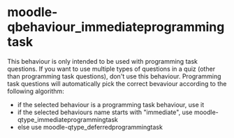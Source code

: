 # moodle-qbehaviour_immediateprogrammingtask

This behaviour is only intended to be used with programming task questions.
If you want to use multiple types of questions in a quiz (other than programming task questions), don't use this behaviour. Programming task questions will automatically pick the correct bevaviour according to the following algorithm:
- if the selected behaviour is a programming task behaviour, use it
- if the selected behaviours name starts with "immediate", use moodle-qtype_immediateprogrammingtask
- else use moodle-qtype_deferredprogrammingtask
